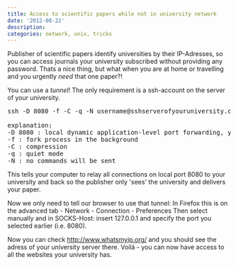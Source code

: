```yaml
---
title: Access to scientific papers while not in university network
date: '2012-08-22'
description:
categories: network, unix, tricks
---
```


Publisher of scientific papers identify universities by their IP-Adresses, so you can access journals your university subscribed without providing any password. Thats a nice thing, but what when you are at home or travelling and you urgently _need_ that one paper?! 

You can use a *tunnel*! The only requirement is a ssh-account on the server of your university.

<pre class="prettyprint">
ssh -D 8080 -f -C -q -N username@sshserverofyouruniversity.com

explanation:
-D 8080 : local dynamic application-level port forwarding, you can choose any non privileged port (above 1023)
-f : fork process in the background
-C : compression
-q : quiet mode
-N : no commands will be sent
</pre>

This tells your computer to relay all connections on local port 8080 to your university and back so the publisher only 'sees' the university and delivers your paper.

Now we only need to tell our browser to use that tunnel:
In Firefox this is  on the advanced tab - Network - Connection - Preferences
Then select manually and in SOCKS-Host: insert 127.0.0.1 and specify the port you selected earlier (i.e. 8080).

Now you can check http://www.whatsmyip.org/ and you should see the adress of your university server there.
Voilá - you can now have access to all the websites your university has.